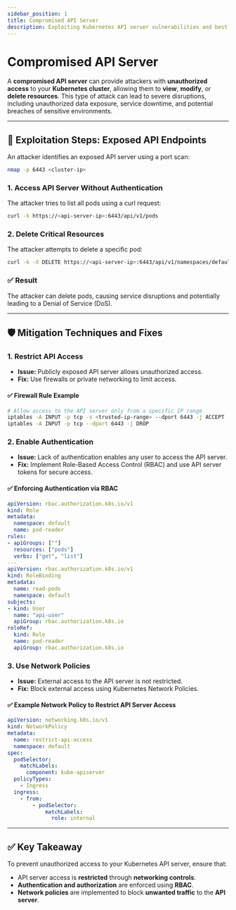 ```yaml
---
sidebar_position: 1
title: Compromised API Server
description: Exploiting Kubernetes API server vulnerabilities and best practices for securing API endpoints.
---
```


# Compromised API Server

A **compromised API server** can provide attackers with **unauthorized access** to your **Kubernetes cluster**, allowing them to **view**, **modify**, or **delete resources**. This type of attack can lead to severe disruptions, including unauthorized data exposure, service downtime, and potential breaches of sensitive environments.

---

## 🚩 Exploitation Steps: Exposed API Endpoints

An attacker identifies an exposed API server using a port scan:

```bash
nmap -p 6443 <cluster-ip>
```

### 1. Access API Server Without Authentication

The attacker tries to list all pods using a curl request:

```bash
curl -k https://<api-server-ip>:6443/api/v1/pods
```

### 2. Delete Critical Resources

The attacker attempts to delete a specific pod:

```bash
curl -k -X DELETE https://<api-server-ip>:6443/api/v1/namespaces/default/pods/victim-pod
```

### ✅ Result

The attacker can delete pods, causing service disruptions and potentially leading to a Denial of Service (DoS).

---

## 🛡️ Mitigation Techniques and Fixes

### 1. Restrict API Access

- **Issue:** Publicly exposed API server allows unauthorized access.
- **Fix:** Use firewalls or private networking to limit access.

#### ✅ Firewall Rule Example

```bash
# Allow access to the API server only from a specific IP range
iptables -A INPUT -p tcp -s <trusted-ip-range> --dport 6443 -j ACCEPT
iptables -A INPUT -p tcp --dport 6443 -j DROP
```

### 2. Enable Authentication

- **Issue:** Lack of authentication enables any user to access the API server.
- **Fix:** Implement Role-Based Access Control (RBAC) and use API server tokens for secure access.

#### ✅ Enforcing Authentication via RBAC

```yaml
apiVersion: rbac.authorization.k8s.io/v1
kind: Role
metadata:
  namespace: default
  name: pod-reader
rules:
- apiGroups: [""]
  resources: ["pods"]
  verbs: ["get", "list"]
---
apiVersion: rbac.authorization.k8s.io/v1
kind: RoleBinding
metadata:
  name: read-pods
  namespace: default
subjects:
- kind: User
  name: "api-user"
  apiGroup: rbac.authorization.k8s.io
roleRef:
  kind: Role
  name: pod-reader
  apiGroup: rbac.authorization.k8s.io
```

### 3. Use Network Policies

- **Issue:** External access to the API server is not restricted.
- **Fix:** Block external access using Kubernetes Network Policies.

#### ✅ Example Network Policy to Restrict API Server Access

```yaml
apiVersion: networking.k8s.io/v1
kind: NetworkPolicy
metadata:
  name: restrict-api-access
  namespace: default
spec:
  podSelector:
    matchLabels:
      component: kube-apiserver
  policyTypes:
    - Ingress
  ingress:
    - from:
        - podSelector:
            matchLabels:
              role: internal
```

---

## ✅ Key Takeaway

To prevent unauthorized access to your Kubernetes API server, ensure that:

- API server access is **restricted** through **networking controls**.
- **Authentication and authorization** are enforced using **RBAC**.
- **Network policies** are implemented to block **unwanted traffic** to the **API server**.
